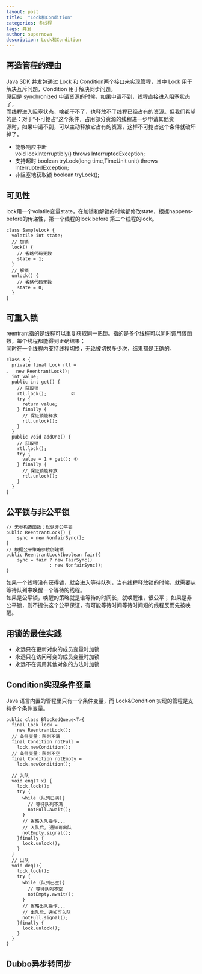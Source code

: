 ```yaml
---
layout: post
title:  "Lock和Condition"
categories: 多线程
tags: 并发
author: supernova
description: Lock和Condition
---
```

## 再造管程的理由
Java SDK 并发包通过 Lock 和 Condition两个接口来实现管程，其中 Lock 用于解决互斥问题，Condition 用于解决同步问题。  
原因是 synchronized 申请资源的时候，如果申请不到，线程直接进入阻塞状态了，  
而线程进入阻塞状态，啥都干不了，也释放不了线程已经占有的资源。但我们希望的是：对于“不可抢占”这个条件，占用部分资源的线程进一步申请其他资  
源时，如果申请不到，可以主动释放它占有的资源，这样不可抢占这个条件就破坏掉了。  
* 能够响应中断  
void lockInterruptibly() throws InterruptedException;
* 支持超时
boolean tryLock(long time,TimeUnit unit) throws InterruptedException;
* 非阻塞地获取锁
boolean tryLock();
## 可见性
lock用一个volatile变量state，在加锁和解锁的时候都修改state，根据happens-before的传递性，第一个线程的lock before  第二个线程的lock。

```
class SampleLock {
  volatile int state;
  // 加锁
  lock() {
    // 省略代码无数
    state = 1;
  }
  // 解锁
  unlock() {
    // 省略代码无数
    state = 0;
  }
}

```

## 可重入锁
reentrant指的是线程可以重复获取同一把锁。指的是多个线程可以同时调用该函数，每个线程都能得到正确结果；  
同时在一个线程内支持线程切换，无论被切换多少次，结果都是正确的。
```
class X {
  private final Lock rtl =
、  new ReentrantLock();
  int value;
  public int get() {
    // 获取锁
    rtl.lock();         ②
    try {
      return value;
    } finally {
      // 保证锁能释放
      rtl.unlock();
    }
  }
  public void addOne() {
    // 获取锁
    rtl.lock();  
    try {
      value = 1 + get(); ①
    } finally {
      // 保证锁能释放
      rtl.unlock();
    }
  }
}

```

## 公平锁与非公平锁

```
// 无参构造函数：默认非公平锁
public ReentrantLock() {
    sync = new NonfairSync();
}
// 根据公平策略参数创建锁
public ReentrantLock(boolean fair){
    sync = fair ? new FairSync() 
                : new NonfairSync();
}

```

如果一个线程没有获得锁，就会进入等待队列，当有线程释放锁的时候，就需要从等待队列中唤醒一个等待的线程。  
如果是公平锁，唤醒的策略就是谁等待的时间长，就唤醒谁，很公平； 
如果是非公平锁，则不提供这个公平保证，有可能等待时间等待时间短的线程反而先被唤醒。

## 用锁的最佳实践
* 永远只在更新对象的成员变量时加锁
* 永远只在访问可变的成员变量时加锁
* 永远不在调用其他对象的方法时加锁

## Condition实现条件变量
Java 语言内置的管程里只有一个条件变量，而 Lock&Condition 实现的管程是支持多个条件变量。

```
public class BlockedQueue<T>{
  final Lock lock =
    new ReentrantLock();
  // 条件变量：队列不满  
  final Condition notFull =
    lock.newCondition();
  // 条件变量：队列不空  
  final Condition notEmpty =
    lock.newCondition();

  // 入队
  void enq(T x) {
    lock.lock();
    try {
      while (队列已满){
        // 等待队列不满
        notFull.await();
      }  
      // 省略入队操作...
      // 入队后, 通知可出队
      notEmpty.signal();
    }finally {
      lock.unlock();
    }
  }
  // 出队
  void deq(){
    lock.lock();
    try {
      while (队列已空){
        // 等待队列不空
        notEmpty.await();
      }  
      // 省略出队操作...
      // 出队后，通知可入队
      notFull.signal();
    }finally {
      lock.unlock();
    }  
  }
}

```

## Dubbo异步转同步
